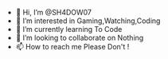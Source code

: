 - 👋 Hi, I’m @SH4DOW07
- 👀 I’m interested in Gaming,Watching,Coding
- 🌱 I’m currently learning To Code
- 💞️ I’m looking to collaborate on Nothing
- 📫 How to reach me Please Don't !

<!---
SH4DOW07/SH4DOW07 is a ✨ special ✨ repository because its `README.md` (this file) appears on your GitHub profile.
You can click the Preview link to take a look at your changes.
--->

